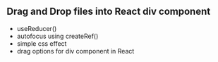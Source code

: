 ## Drag and Drop files into React div component

- useReducer()
- autofocus using createRef()
- simple css effect
- drag options for div component in React
